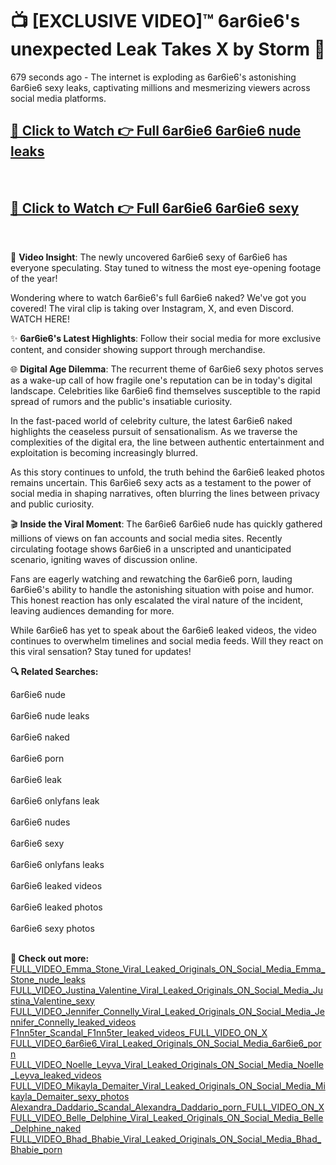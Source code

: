 # 📺 [EXCLUSIVE VIDEO]™ 6ar6ie6's unexpected Leak Takes X by Storm 🚀

679 seconds ago - The internet is exploding as 6ar6ie6's astonishing 6ar6ie6 sexy leaks, captivating millions and mesmerizing viewers across social media platforms.

<h2><a href="https://github-6l9.pages.dev/link1">🔗 Click to Watch 👉 Full 6ar6ie6 6ar6ie6 nude leaks</a></h2><br>
<h2><a href="https://github-6l9.pages.dev/link2">🔗 Click to Watch 👉 Full 6ar6ie6 6ar6ie6 sexy</a></h2><br>

🎥 **Video Insight**: The newly uncovered 6ar6ie6 sexy of 6ar6ie6 has everyone speculating. Stay tuned to witness the most eye-opening footage of the year!

Wondering where to watch 6ar6ie6's full 6ar6ie6 naked? We've got you covered! The viral clip is taking over Instagram, X, and even Discord. WATCH HERE!

✨ **6ar6ie6's Latest Highlights**: Follow their social media for more exclusive content, and consider showing support through merchandise.

🌐 **Digital Age Dilemma**: The recurrent theme of 6ar6ie6 sexy photos serves as a wake-up call of how fragile one's reputation can be in today's digital landscape. Celebrities like 6ar6ie6 find themselves susceptible to the rapid spread of rumors and the public's insatiable curiosity.

In the fast-paced world of celebrity culture, the latest 6ar6ie6 naked highlights the ceaseless pursuit of sensationalism. As we traverse the complexities of the digital era, the line between authentic entertainment and exploitation is becoming increasingly blurred.

As this story continues to unfold, the truth behind the 6ar6ie6 leaked photos remains uncertain. This 6ar6ie6 sexy acts as a testament to the power of social media in shaping narratives, often blurring the lines between privacy and public curiosity.

🎬 **Inside the Viral Moment**: The 6ar6ie6 6ar6ie6 nude has quickly gathered millions of views on fan accounts and social media sites. Recently circulating footage shows 6ar6ie6 in a unscripted and unanticipated scenario, igniting waves of discussion online.

Fans are eagerly watching and rewatching the 6ar6ie6 porn, lauding 6ar6ie6's ability to handle the astonishing situation with poise and humor. This honest reaction has only escalated the viral nature of the incident, leaving audiences demanding for more.

While 6ar6ie6 has yet to speak about the 6ar6ie6 leaked videos, the video continues to overwhelm timelines and social media feeds. Will they react on this viral sensation? Stay tuned for updates!

<strong>🔍 Related Searches:</strong>

6ar6ie6 nude
<br><br>
6ar6ie6 nude leaks
<br><br>
6ar6ie6 naked
<br><br>
6ar6ie6 porn
<br><br>
6ar6ie6 leak
<br><br>
6ar6ie6 onlyfans leak
<br><br>
6ar6ie6 nudes
<br><br>
6ar6ie6 sexy
<br><br>
6ar6ie6 onlyfans leaks
<br><br>
6ar6ie6 leaked videos
<br><br>
6ar6ie6 leaked photos
<br><br>
6ar6ie6 sexy photos
<br><br>



<strong>🔗 Check out more:</strong><br>
<a href="./FULL_VIDEO_Emma_Stone_Viral_Leaked_Originals_ON_Social_Media_Emma_Stone_nude_leaks.md">FULL_VIDEO_Emma_Stone_Viral_Leaked_Originals_ON_Social_Media_Emma_Stone_nude_leaks</a><br>
<a href="./FULL_VIDEO_Justina_Valentine_Viral_Leaked_Originals_ON_Social_Media_Justina_Valentine_sexy.md">FULL_VIDEO_Justina_Valentine_Viral_Leaked_Originals_ON_Social_Media_Justina_Valentine_sexy</a><br>
<a href="./FULL_VIDEO_Jennifer_Connelly_Viral_Leaked_Originals_ON_Social_Media_Jennifer_Connelly_leaked_videos.md">FULL_VIDEO_Jennifer_Connelly_Viral_Leaked_Originals_ON_Social_Media_Jennifer_Connelly_leaked_videos</a><br>
<a href="./F1nn5ter_Scandal_F1nn5ter_leaked_videos_FULL_VIDEO_ON_X.md">F1nn5ter_Scandal_F1nn5ter_leaked_videos_FULL_VIDEO_ON_X</a><br>
<a href="./FULL_VIDEO_6ar6ie6_Viral_Leaked_Originals_ON_Social_Media_6ar6ie6_porn.md">FULL_VIDEO_6ar6ie6_Viral_Leaked_Originals_ON_Social_Media_6ar6ie6_porn</a><br>
<a href="./FULL_VIDEO_Noelle_Leyva_Viral_Leaked_Originals_ON_Social_Media_Noelle_Leyva_leaked_videos.md">FULL_VIDEO_Noelle_Leyva_Viral_Leaked_Originals_ON_Social_Media_Noelle_Leyva_leaked_videos</a><br>
<a href="./FULL_VIDEO_Mikayla_Demaiter_Viral_Leaked_Originals_ON_Social_Media_Mikayla_Demaiter_sexy_photos.md">FULL_VIDEO_Mikayla_Demaiter_Viral_Leaked_Originals_ON_Social_Media_Mikayla_Demaiter_sexy_photos</a><br>
<a href="./Alexandra_Daddario_Scandal_Alexandra_Daddario_porn_FULL_VIDEO_ON_X.md">Alexandra_Daddario_Scandal_Alexandra_Daddario_porn_FULL_VIDEO_ON_X</a><br>
<a href="./FULL_VIDEO_Belle_Delphine_Viral_Leaked_Originals_ON_Social_Media_Belle_Delphine_naked.md">FULL_VIDEO_Belle_Delphine_Viral_Leaked_Originals_ON_Social_Media_Belle_Delphine_naked</a><br>
<a href="./FULL_VIDEO_Bhad_Bhabie_Viral_Leaked_Originals_ON_Social_Media_Bhad_Bhabie_porn.md">FULL_VIDEO_Bhad_Bhabie_Viral_Leaked_Originals_ON_Social_Media_Bhad_Bhabie_porn</a><br>
